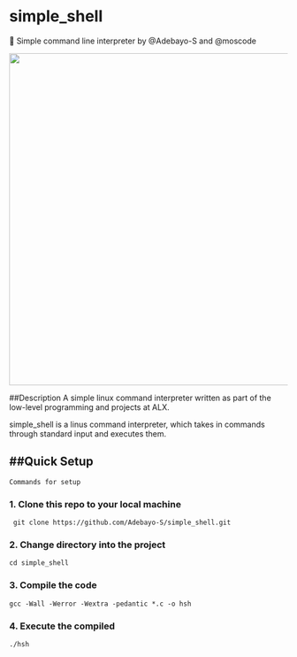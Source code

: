 # simple_shell
🤖 Simple command line interpreter by @Adebayo-S and @moscode

<img style="width: 600px" src="https://s3.amazonaws.com/intranet-projects-files/holbertonschool-low_level_programming/235/shell.jpeg">

##Description
A simple linux command interpreter written as part of the low-level programming and projects at ALX.

simple_shell is a linus command interpreter, which takes in commands through standard input and executes them.


##Quick Setup
---

`Commands for setup`

### 1. Clone this repo to your local machine

```
 git clone https://github.com/Adebayo-S/simple_shell.git
```

### 2. Change directory into the project

```
cd simple_shell
```

### 3. Compile the code

```
gcc -Wall -Werror -Wextra -pedantic *.c -o hsh
```

### 4. Execute the compiled 

```
./hsh
```
